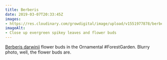 ```yaml
---
title: Berberis
date: 2019-03-07T20:33:45Z
images: 
- https://res.cloudinary.com/growdigital/image/upload/v1551977878/berberis-0E060A59.jpg
imageAlt: 
- Close up evergreen spikey leaves and flower buds
---
```


[Berberis darwinii](https://pfaf.org/user/plant.aspx?latinname=Berberis+darwinii) flower buds in the Ornamental #ForestGarden. Blurry photo, well, the flower buds are.
